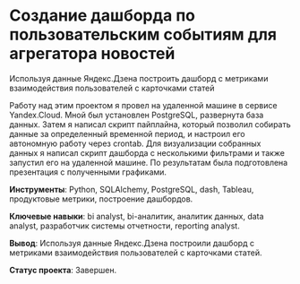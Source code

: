 # Cоздание дашборда по пользовательским событиям для агрегатора новостей

Используя данные Яндекс.Дзена построить дашборд с метриками взаимодействия пользователей с карточками статей

Работу над этим проектом я провел на удаленной машине в сервисе Yandex.Cloud. Мной
был установлен PostgreSQL, развернута база данных. Затем я написал скрипт пайплайна,
который позволил собирать данные за определенный временной период, и настроил его
автономную работу через crontab. Для визуализации собранных данных я написал скрипт
дашборда с несколькими фильтрами и также запустил его на удаленной машине. По
результатам была подготовлена презентация с полученными графиками.

**Инструменты**: Python, SQLAlchemy, PostgreSQL, dash, Tableau, продуктовые метрики, построение дашбордов.

**Ключевые навыки**: bi analyst, bi-аналитик, аналитик данных, data analyst, разработчик системы отчетности, reporting analyst.

**Вывод**: Используя данные Яндекс.Дзена построили дашборд с метриками взаимодействия пользователей с карточками статей.

**Статус проекта**: Завершен.



```python

```
